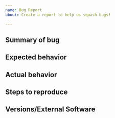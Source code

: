 ```yaml
---
name: Bug Report 
about: Create a report to help us squash bugs!

---
```


<!-- If you are asking a question rather than filing a bug, try asking on our discord server!
- https://discord.gg/YTB5A4P
-->

## Summary of bug
<!-- Concisely describe the issue --> 

## Expected behavior
<!-- Example: No error is thrown-->

## Actual behavior
<!-- Example: Error is thrown
Display backtrace or error if possible -->

## Steps to reproduce
<!-- What commands in order should someone run to reproduce your problem --> 

## Versions/External Software
<!-- What version/branch are you on? 
Are you using other software? (geth, ganache, metamask, etc.) -->
